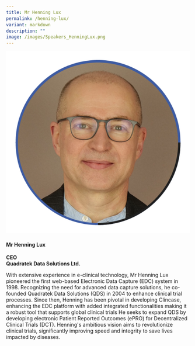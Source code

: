 ```yaml
---
title: Mr Henning Lux
permalink: /henning-lux/
variant: markdown
description: ""
image: /images/Speakers_HenningLux.png
---
```

<div class="row">
<div class="col is-3">
<img src="/images/Speakers_HenningLux.png">
</div>
<div class="col is-9 speaker-details">
	<h4><b>Mr Henning Lux</b></h4>
<b>CEO<br>
	Quadratek Data Solutions Ltd.</b>
	
<p>With extensive experience in e-clinical technology, Mr Henning Lux pioneered the first web-based Electronic Data Capture (EDC) system in 1998. Recognizing the need for advanced data capture solutions, he co-founded Quadratek Data Solutions (QDS) in 2004 to enhance clinical trial processes.  Since then, Henning has been pivotal in developing Clincase, enhancing the EDC platform with added integrated functionalities making it a robust tool that supports global clinical trials He seeks to expand QDS by developing electronic Patient Reported Outcomes (ePRO) for Decentralized Clinical Trials (DCT). Henning's ambitious vision aims to revolutionize clinical trials, significantly improving speed and integrity to save lives impacted by diseases.
</p>
</div>
</div>